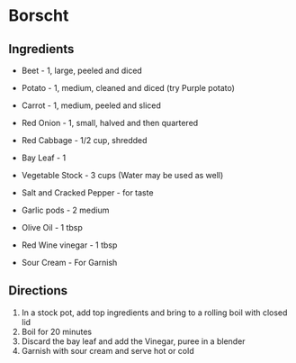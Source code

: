 Borscht
========

Ingredients
----------
 * Beet - 1, large, peeled and diced
 * Potato - 1, medium, cleaned and diced (try Purple potato)
 * Carrot - 1, medium, peeled and sliced
 * Red Onion - 1, small, halved and then quartered
 * Red Cabbage - 1/2 cup, shredded
 * Bay Leaf - 1
 * Vegetable Stock - 3 cups (Water may be used as well)
 * Salt and Cracked Pepper - for taste
 * Garlic pods - 2 medium
 * Olive Oil - 1 tbsp

 * Red Wine vinegar -  1 tbsp
 * Sour Cream - For Garnish

Directions
----------
 1. In a stock pot, add top ingredients and bring to a rolling boil with closed lid
 2. Boil for 20 minutes
 3. Discard the bay leaf and add the Vinegar, puree in a blender
 4. Garnish with sour cream and serve hot or cold

